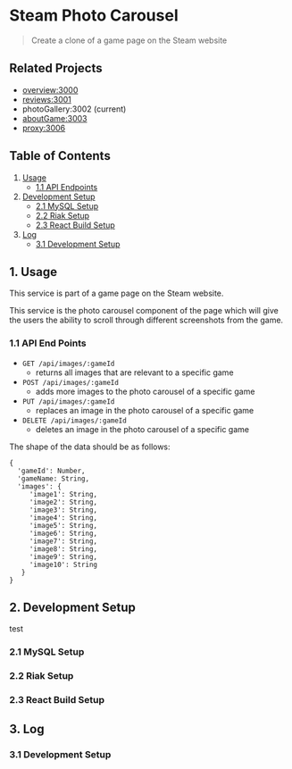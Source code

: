 # Steam Photo Carousel

> Create a clone of a game page on the Steam website

## Related Projects

  - [overview:3000](https://github.com/rpt15-drKarp/alastair_overview)
  - [reviews:3001](https://github.com/rpt15-drKarp/Richard_Reviews)
  - photoGallery:3002 (current)
  - [aboutGame:3003](https://github.com/rpt15-drKarp/Therese_aboutGame)
  - [proxy:3006](https://github.com/rpt15-drKarp/stephen_proxy)

## Table of Contents

1. [Usage](#Usage)
   - [1.1 API Endpoints](#1.1-api-end-points)
2. [Development Setup](#development-setup)
   - [2.1 MySQL Setup](#2.1-mysql-setup)
   - [2.2 Riak Setup](#2.2-riak-setup)
   - [2.3 React Build Setup](#2.3-react-build-setup)
3. [Log](#log)
   - [3.1 Development Setup](#3.1-development-setup)

## 1. Usage
This service is part of a game page on the Steam website.

This service is the photo carousel component of the page which will give the users the ability to scroll through different screenshots from the game.

### 1.1 API End Points
 - `GET /api/images/:gameId` 
   - returns all images that are relevant to a specific game
 - `POST /api/images/:gameId`
   - adds more images to the photo carousel of a specific game
 - `PUT /api/images/:gameId`
   - replaces an image in the photo carousel of a specific game
 - `DELETE /api/images/:gameId`
   - deletes an image in the photo carousel of a specific game
   
 The shape of the data should be as follows:
 ```
 {
   'gameId': Number,
   'gameName: String,
   'images': {
      'image1': String,
      'image2': String,
      'image3': String,
      'image4': String,
      'image5': String,
      'image6': String,
      'image7': String,
      'image8': String,
      'image9': String,
      'image10': String
    }
 }
 ```

## 2. Development Setup
test

### 2.1 MySQL Setup

### 2.2 Riak Setup

### 2.3 React Build Setup

## 3. Log

### 3.1 Development Setup
